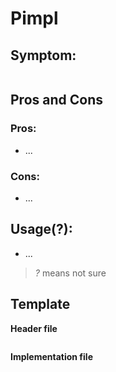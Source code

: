 # Pimpl

## Symptom:
```C++

```

## Pros and Cons
### Pros:
 - ...

### Cons:
 - ...

## Usage(?):
 - ...

 > *?* means not sure

## Template
**Header file**
```C++

```

**Implementation file**
```C++

```